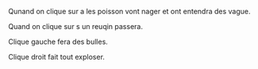 Qunand on clique sur a les poisson vont nager et ont entendra des vague.

Quand on clique sur s un reuqin passera. 

Clique gauche fera des bulles.

Clique droit fait tout exploser.
